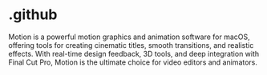 # .github
Motion is a powerful motion graphics and animation software for macOS, offering tools for creating cinematic titles, smooth transitions, and realistic effects. With real-time design feedback, 3D tools, and deep integration with Final Cut Pro, Motion is the ultimate choice for video editors and animators.
